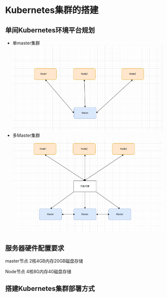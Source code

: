# Kubernetes集群的搭建

## 单间Kubernetes环境平台规划
* 单master集群
![单master集群](./files/单Master集群架构图.PNG)
* 多Master集群
![多master集群](./files/多master集群架构图.PNG)





## 服务器硬件配置要求
master节点
2核4GB内存20GB磁盘存储 

Node节点
4核8G内存40磁盘存储

## 搭建Kubernetes集群部署方式
